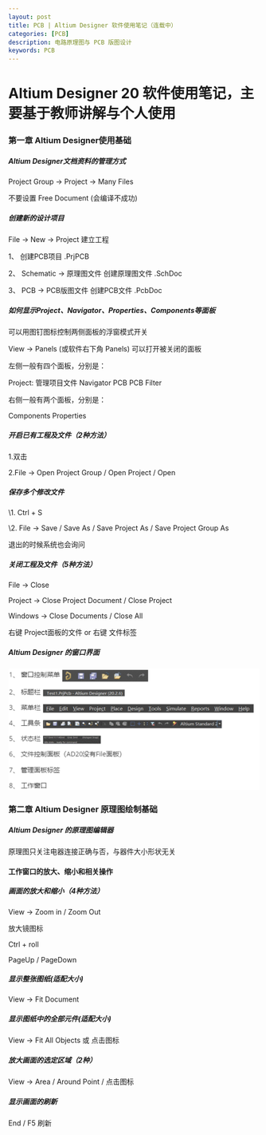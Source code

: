 ```yaml
---
layout: post
title: PCB | Altium Designer 软件使用笔记（连载中）
categories: [PCB]
description: 电路原理图与 PCB 版图设计
keywords: PCB
---
```


# Altium Designer 20 软件使用笔记，主要基于教师讲解与个人使用


### 第一章 Altium Designer使用基础

##### Altium Designer文档资料的管理方式

Project Group -> Project -> Many Files

不要设置 Free Document (会编译不成功)

##### 创建新的设计项目

File -> New -> Project 建立工程

1、 创建PCB项目 .PrjPCB

2、 Schematic -> 原理图文件 创建原理图文件 .SchDoc  

3、 PCB -> PCB版图文件 创建PCB文件 .PcbDoc

##### 如何显示Project、Navigator、Properties、Components等面板

可以用图钉图标控制两侧面板的浮窗模式开关

View -> Panels (或软件右下角 Panels) 可以打开被关闭的面板

左侧一般有四个面板，分别是：

Project: 管理项目文件  Navigator  PCB   PCB Filter

右侧一般有两个面板，分别是：

Components  Properties 

##### 开启已有工程及文件（2种方法）

1.双击

2.File -> Open Project Group / Open Project / Open

##### 保存多个修改文件

\1. Ctrl + S

\2. File -> Save / Save As / Save Project As / Save Project Group As

退出的时候系统也会询问

##### 关闭工程及文件（5种方法）

File -> Close 

Project -> Close Project Document / Close Project

Windows -> Close Documents / Close All

右键 Project面板的文件 or 右键 文件标签

##### Altium Designer 的窗口界面

![ad-window](/images/blog/ad-window.png)

### 第二章 Altium Designer 原理图绘制基础

##### Altium Designer 的原理图编辑器

原理图只关注电器连接正确与否，与器件大小形状无关

#### 工作窗口的放大、缩小和相关操作

#####  画面的放大和缩小（4种方法）

View -> Zoom in / Zoom Out

放大镜图标

Ctrl + roll

PageUp / PageDown

##### 显示整张图纸(适配大小)

View -> Fit Document

#####  显示图纸中的全部元件(适配大小)

View -> Fit All Objects 或 点击图标

#####  放大画面的选定区域（2种）

View -> Area / Around Point / 点击图标

#####  显示画面的刷新

End / F5 刷新
